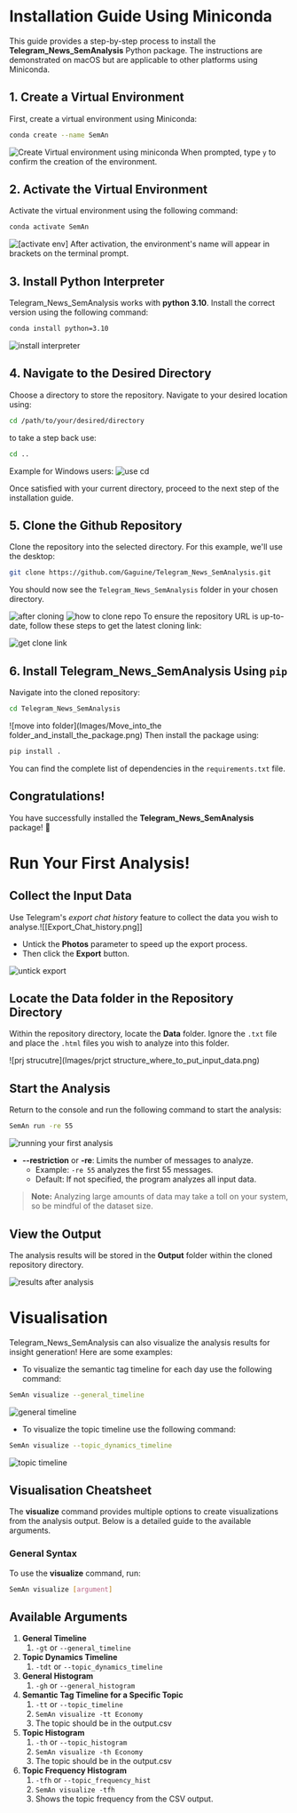 # Installation Guide Using Miniconda
This guide provides a step-by-step process to install the **Telegram_News_SemAnalysis** Python package. The instructions are demonstrated on macOS but are applicable to other platforms using Miniconda.
## 1. Create a Virtual Environment 
First, create a virtual environment using Miniconda: 
```bash
conda create --name SemAn
```
![Create Virtual environment using miniconda](Images/Create_Virtual_environment_using_miniconda.jpeg)
When prompted, type `y` to confirm the creation of the environment.
## 2. Activate the Virtual Environment
Activate the virtual environment using the following command:
```bash
conda activate SemAn
```
![[activate env]](Images/activate_virtual_enc.png)
After activation, the environment's name will appear in brackets on the terminal prompt.
## 3. Install Python Interpreter
Telegram_News_SemAnalysis works with **python 3.10**. Install the correct version using the following command:
```bash
conda install python=3.10
```
![install interpreter](Images/Install_python_310.png)
## 4. Navigate to the Desired Directory
Choose a directory to store the repository. Navigate to your desired location using:
```bash
cd /path/to/your/desired/directory
```
to take a step back use:
```bash
cd ..
```

Example for Windows users:
![use cd](Images/use_cd_on_windows.png)

Once satisfied with your current directory, proceed to the next step of the installation guide.
## 5. Clone the Github Repository
Clone the repository into the selected directory. For this example, we'll use the desktop:
```bash
git clone https://github.com/Gaguine/Telegram_News_SemAnalysis.git
```
You should now see the `Telegram_News_SemAnalysis` folder in your chosen directory.

![after cloning](Images/After_cloning.png)
![how to clone repo](Images/How_to_clone_repo.png)
To ensure the repository URL is up-to-date, follow these steps to get the latest cloning link:

![get clone link](Images/how_to_link_for_cloning.png)

## 6. Install Telegram_News_SemAnalysis Using `pip`
Navigate into the cloned repository:
```bash
cd Telegram_News_SemAnalysis
```
![move into folder](Images/Move_into_the folder_and_install_the_package.png)
Then install the package using:
```bash
pip install .
```
You can find the complete list of dependencies in the `requirements.txt` file.
## Congratulations!

You have successfully installed the **Telegram_News_SemAnalysis** package! 🎉

# Run Your First Analysis!
## Collect the Input Data
Use Telegram's *export chat history* feature to collect the data you wish to analyse.![[Export_Chat_history.png]]
- Untick the **Photos** parameter to speed up the export process. 
- Then click the **Export** button.

![untick export](Images/photo_untick.png)
## Locate the Data folder in the Repository Directory
Within the repository directory, locate the **Data** folder. Ignore the `.txt` file and place the `.html` files you wish to analyze into this folder.

![prj strucutre](Images/prjct structure_where_to_put_input_data.png)
## Start the Analysis
Return to the console and run the following command to start the analysis:
```bash
SemAn run -re 55
```
![running your first analysis](Images/running_your_first_analysis.png)
- **--restriction** or **-re**: Limits the number of messages to analyze.
    - Example: `-re 55` analyzes the first 55 messages.
    - Default: If not specified, the program analyzes all input data.

> **Note:** Analyzing large amounts of data may take a toll on your system, so be mindful of the dataset size.

## View the Output
The analysis results will be stored in the **Output** folder within the cloned repository directory.

![results after analysis](Images/result_after_analysis.png)
# Visualisation
Telegram_News_SemAnalysis can also visualize the analysis results for insight generation!
Here are some examples:
- To visualize the semantic tag timeline for each day use the following command:
```bash
SemAn visualize --general_timeline
```
![general timeline](Images/general_timeline.png)
- To visualize the topic timeline use the following command:
```bash
SemAn visualize --topic_dynamics_timeline
```
![topic timeline](Images/topic_timeline.png)
## Visualisation Cheatsheet
The **visualize** command provides multiple options to create visualizations from the analysis output. Below is a detailed guide to the available arguments.
### General Syntax 
To use the **visualize** command, run: 
```bash
SemAn visualize [argument]
```
## Available Arguments
1. **General Timeline**
	1. `-gt` or `--general_timeline`
2. **Topic Dynamics Timeline**
	1. `-tdt` or `--topic_dynamics_timeline`
3. **General Histogram**
	1. `-gh` or `--general_histogram`
4. **Semantic Tag Timeline for a Specific Topic**
	1. `-tt` or `--topic_timeline`
	2. `SemAn visualize -tt Economy`
	3. The topic should be in the output.csv
5. **Topic Histogram**
	1. `-th` or `--topic_histogram`
	2. `SemAn visualize -th Economy`
	3. The topic should be in the output.csv
6. **Topic Frequency Histogram**
	1. `-tfh` or `--topic_frequency_hist`
	2. `SemAn visualize -tfh`
	3. Shows the topic frequency from the CSV output.
